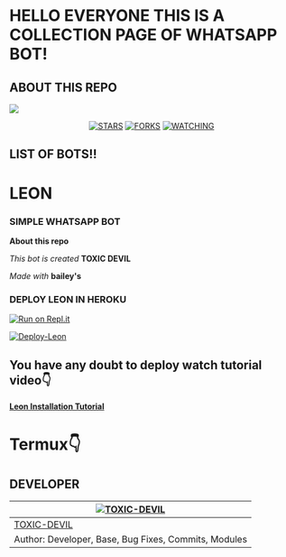 # HELLO EVERYONE THIS IS A COLLECTION PAGE OF WHATSAPP BOT!

## ABOUT THIS REPO

<a href="https://github.com/TOXIC-KICHU/followers">
<img src="https://img.shields.io/github/repo-size/TOXIC-KICHU/whatsapp-bots-collection?color=white&label=Repo%20total%20size&style=plastic">
<p align="center">
<a href="https://github.com/TOXIC-KICHU/followers"
<img title="Followers" src="https://img.shields.io/github/followers/TOXIC-KICHU?color=black&style=flat-square"></a>
<a href="https://github.com/TOXIC-KICHU/whatsapp-bots-collection/stargazers/"><img title="STARS" src="https://img.shields.io/github/stars/TOXIC-KICHU/whatsapp-bots-collection?color=black&style=flat-square"></a>
<a href="https://github.com/TOXIC-KICHU/whatsapp-bots-collection/network/members"><img title="FORKS" src="https://img.shields.io/github/forks/TOXIC-KICHU/whatsapp-bots-collection?gray=black&style=flat-square"></a>
<a href="https://github.com/TOXIC-KICHU/whatsapp-bots-collection/watchers"><img title="WATCHING" src="https://img.shields.io/github/watchers/TOXIC-KICHU/whatsapp-bots-collection?label=Watchers&color=black&style=flat-square"></a>
</p>

## LIST OF BOTS!!

# LEON 
### SIMPLE WHATSAPP BOT

**About this repo**

*This bot is created* **TOXIC DEVIL** 

*Made with* **bailey's**

### DEPLOY LEON IN HEROKU

[![Run on Repl.it](https://repl.it/badge/github/TOXIC-DEVIL/WhatsApp-Bot)](https://replit.com/@TOXICDEVIL/Leon)

[![Deploy-Leon](https://www.herokucdn.com/deploy/button.svg)](https://heroku.com/deploy?template=https://github.com/TOXIC-DEVIL/Leon)

## You have any doubt to deploy watch tutorial video👇

**[Leon Installation Tutorial](https://youtu.be/eZ3xhIWnuyY)**

# Termux👇

## DEVELOPER

[![TOXIC-DEVIL](https://github.com/TOXIC-DEVIL.png?size=100)](https://github.com/TOXIC-DEVIL) |
----|
[TOXIC-DEVIL](https://github.com/TOXIC-DEVIL)  | 
Author: Developer, Base, Bug Fixes, Commits, Modules | 
